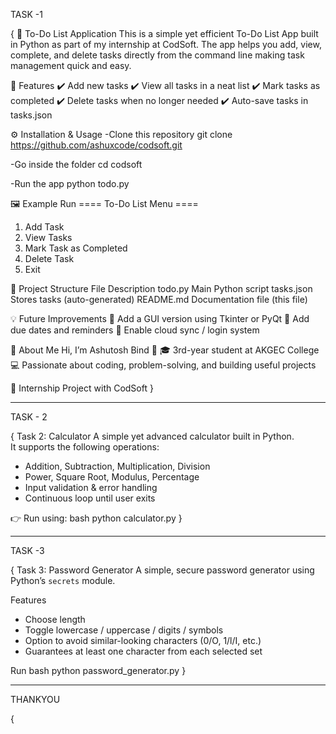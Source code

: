 TASK -1

{
📝 To-Do List Application
This is a simple yet efficient To-Do List App built in Python as part of my internship at CodSoft.
The app helps you add, view, complete, and delete tasks directly from the command line making task management quick and easy.


🚀 Features
✔️ Add new tasks
✔️ View all tasks in a neat list
✔️ Mark tasks as completed
✔️ Delete tasks when no longer needed
✔️ Auto-save tasks in tasks.json


⚙️ Installation & Usage
-Clone this repository
git clone https://github.com/ashuxcode/codsoft.git

-Go inside the folder
cd codsoft

-Run the app
python todo.py

🖼️ Example Run
==== To-Do List Menu ====
1. Add Task
2. View Tasks
3. Mark Task as Completed
4. Delete Task
5. Exit

📂 Project Structure
File	Description
todo.py	Main Python script
tasks.json	Stores tasks (auto-generated)
README.md	Documentation file (this file)

💡 Future Improvements
🔹 Add a GUI version using Tkinter or PyQt
🔹 Add due dates and reminders
🔹 Enable cloud sync / login system

🙋 About Me
Hi, I’m Ashutosh Bind 👋
🎓 3rd-year student at AKGEC College
💻 Passionate about coding, problem-solving, and building useful projects

🌟 Internship Project with CodSoft
}

---------------------------------------------------------------------------------------------------------------------------------------------------------------------------------------------------------------------


TASK - 2 

{
Task 2: Calculator
A simple yet advanced calculator built in Python.  
It supports the following operations:
- Addition, Subtraction, Multiplication, Division  
- Power, Square Root, Modulus, Percentage  
- Input validation & error handling  
- Continuous loop until user exits  

👉 Run using:
bash
python calculator.py
}

---------------------------------------------------------------------------------------------------------------------------------------------------------------------------------------------------------------------

TASK -3 

{
Task 3: Password Generator
A simple, secure password generator using Python’s `secrets` module.

Features
- Choose length
- Toggle lowercase / uppercase / digits / symbols
- Option to avoid similar-looking characters (0/O, 1/l/I, etc.)
- Guarantees at least one character from each selected set

Run
bash
python password_generator.py
}

---------------------------------------------------------------------------------------------------------------------------------------------------------------------------------------------------------------------

THANKYOU



{

